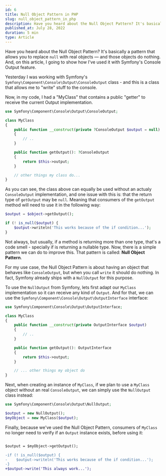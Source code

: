 ```yaml
---
id: 6
title: Null Object Pattern in PHP
slug: null_object_pattern_in_php
description: Have you heard about the Null Object Pattern? It's basically a pattern that allows you to replace "null" with real objects — and those objects do nothing. And, on this article, I going to show how I've used it with Symfony's Console Output feature.
published_at: July 28, 2022
duration: 5 min
type: Article
---
```


Have you heard about the Null Object Pattern? It's basically a pattern that allows you to replace `null` with real objects — and those objects do nothing. And, on this article, I going to show how I've used it with Symfony's Console Output feature.

Yesterday I was working with Symfony's `Symfony\Component\Console\Output\ConsoleOutput` class - and this is a class that allows me to "write" stuff to the console.

Now, in my code, I had a "MyClass" that contains a public "getter" to receive the current Output implementation.

```php
use Symfony\Component\Console\Output\ConsoleOutput;

class MyClass
{
    public function __construct(private ?ConsoleOutput $output = null)
    {
        // ..
    }

    public function getOutput(): ?ConsoleOutput
    {
        return $this->output;
    }

    // other things my class do... 
}
```

As you can see, the class above can equally be used without an actualy `ConsoleOutput` implementation, and one issue with this is: that the return type of `getOutput` may be `null`. Meaning that consumers of the `getOutput` method will need to use it in the following way:

```php
$output = $object->getOutput();

if (! is_null($output) {
    $output->writeln('This works because of the if condition...');
}
```

Not always, but usually, if a method is returning more than one type, that's a code smell - specially if is returning a nullable type. Now, there is a simple pattern we can do to improve this. That pattern is called: **Null Object Pattern**.

For my use case, the Null Object Pattern is about having an object that behaves like `ConsoleOutput`, but when you call `write` it should do nothing. In fact, Symfony already ships with a `NullOutput` for this purpose.

To use the `NullOutput` from Symfony, lets first adapt our `MyClass` implementation so it can receive any kind of `Output`. And for that, we can use the `Symfony\Component\Console\Output\OutputInterface` interface:

```php
use Symfony\Component\Console\Output\OutputInterface;

class MyClass
{
    public function __construct(private OutputInterface $output)
    {
        // ..
    }

    public function getOutput(): OutputInterface
    {
        return $this->output;
    }

    // ... other things my object do
}
```

Next, when creating an instance of `MyClass`, if we plan to use a `MyClass` object without an real `ConsoleOutput`, we can simply use the `NullOutput` class instead:

```php
use Symfony\Component\Console\Output\NullOutput;

$output = new NullOutput();
$myObject = new MyClass($output);
```

Finally, because we've used the Null Object Pattern, consumers of `MyClass` no longer need to verify if an `Output` instance exists, before using it:

```diff

$output = $myObject->getOutput();

-if (! is_null($output) {
-    $output->writeln('This works because of the if condition...');
-}
+$output->write('This always work...');
```
